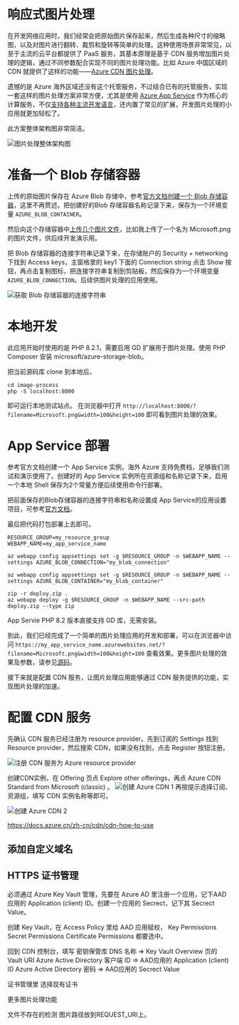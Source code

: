 # 响应式图片处理

在开发网络应用时，我们经常会把原始图片保存起来，然后生成各种尺寸的缩略图，以及对图片进行翻转、裁剪和旋转等简单的处理。这种使用场景非常常见，以至于主流的云平台都提供了 PaaS 服务，其基本原理是基于 CDN 服务增加图片处理的逻辑，通过不同参数配合实现不同的图片处理功能。比如 Azure 中国区域的 CDN 就提供了这样的功能——[Azure CDN 图片处理](https://docs.azure.cn/zh-cn/cdn/cdn-image-processing)。

遗憾的是 Azure 海外区域还没有这个托管服务，不过结合已有的托管服务，实现一套这样的图片处理方案非常方便，尤其是使用 [Azure App Service](https://azure.microsoft.com/products/app-service/) 作为核心的计算服务，不仅[支持各种主流开发语言](https://learn.microsoft.com/en-us/azure/app-service/overview#built-in-languages-and-frameworks)，还内置了常见的扩展，开发图片处理的小应用就更加轻松了。

此方案整体架构图非常简洁。

![图片处理整体架构图](doc/image-process-arch.png)

# 准备一个 Blob 存储容器

上传的原始图片保存在 Azure Blob 存储中，参考[官方文档创建一个 Blob 存储容器](https://learn.microsoft.com/azure/storage/blobs/storage-quickstart-blobs-portal#create-a-container)，这里不再赘述。把创建好的Blob 存储容器名称记录下来，保存为一个环境变量 `AZURE_BLOB_CONTAINER`。

然后向这个存储容器中[上传几个图片文件](https://learn.microsoft.com/azure/storage/blobs/storage-quickstart-blobs-portal#upload-a-block-blob)，比如我上传了一个名为 Microsoft.png 的图片文件，供后续开发演示用。

把 Blob 存储容器的连接字符串记录下来，在存储账户的 Security + networking 下找到 Access keys，主窗格里的 key1 下面的 Connection string 点击 Show 按钮，再点击复制图标，把连接字符串复制到剪贴板，然后保存为一个环境变量 `AZURE_BLOB_CONNECTION`。后续供图片处理的应用使用。

![获取 Blob 存储容器的连接字符串](doc/blob-connection.png)


# 本地开发
此应用开始时使用的是 PHP 8.2.1，需要启用 GD 扩展用于图片处理。使用 PHP Composer 安装 microsoft/azure-storage-blob。

把当前源码库 clone 到本地后，
```shell
cd image-process
php -S localhost:8000
```
即可运行本地测试站点。
在浏览器中打开 `http://localhost:8000/?filename=Microsoft.png&width=100&height=100` 即可看到图片处理的效果。

# App Service 部署

参考官方文档创建一个 App Service 实例，海外 Azure 支持免费档，足够我们测试和演示使用了。创建好的 App Service 实例所在资源组和名称记录下来，启用一个本地 Shell 保存为2个常量方便后续使用命令行部署。 

把前面保存的Blob存储容器的连接字符串和名称设置成 App Service的应用设置项目，可参考[官方文档](https://docs.microsoft.com/azure/app-service/configure-common#configure-app-settings)。

最后把代码打包部署上去即可。

```
RESOURCE_GROUP=my_resource_group
WEBAPP_NAME=my_app_service_name

az webapp config appsettings set -g $RESOURCE_GROUP -n $WEBAPP_NAME --settings AZURE_BLOB_CONNECTION="my_blob_connection"

az webapp config appsettings set -g $RESOURCE_GROUP -n $WEBAPP_NAME --settings AZURE_BLOB_CONTAINER="my_blob_container"

zip -r deploy.zip .
az webapp deploy -g $RESOURCE_GROUP -n $WEBAPP_NAME --src-path deploy.zip --type zip
```
App Servie PHP 8.2 版本直接支持 GD 库，无需安装。

到此，我们已经完成了一个简单的图片处理应用的开发和部署，可以在浏览器中访问 `https://my_app_service_name.azurewebsites.net/?filename=Microsoft.png&width=100&height=100` 查看效果。更多图片处理的效果及参数，请参见[源码](index.php)。

接下来就是配置 CDN 服务，让图片处理应用能够通过 CDN 服务提供的功能，实现图片处理的加速。

# 配置 CDN 服务
先确认 CDN 服务已经注册为 resource provider。先到订阅的 Settings 找到 Resource provider，然后搜索 CDN，如果没有找到，点击 Register 按钮注册。

![注册 CDN 服务为 Azure resource provider](doc/cdn-register.webp)

创建CDN实例，在 Offering 页点 Explore other offerings，再点 Azure CDN Standard from Microsoft (classic) 。
![创建 Azure CDN 1](doc/azure-cdn1.png)
再按提示选择订阅、资源组，填写 CDN 实例名称等即可。

![创建 Azure CDN 2](doc/azure-cdn2.png)

https://docs.azure.cn/zh-cn/cdn/cdn-how-to-use



## 添加自定义域名

## HTTPS 证书管理
必须通过 Azure Key Vault 管理，先要在 Azure AD 里注册一个应用，记下AAD应用的 Application (client) ID。创建一个应用的 Secrect，记下其 Secrect Value。

创建 Key Vault，在 Access Policy 里给 AAD 应用赋权，
Key Permissions
Secret Permissions
Certificate Permissions
都要选中。

回到 CDN 控制台，填写
密钥保管库 DNS 名称 => Key Vault Overview 页的 Vault URI
Azure Active Directory 客户端 ID => AAD应用的 Application (client) ID
Azure Active Directory 密码 => AAD应用的 Secrect Value

证书管理里
选择现有证书

更多图片处理功能

文件不存在的检测
图片路径放到REQUEST_URI上。
